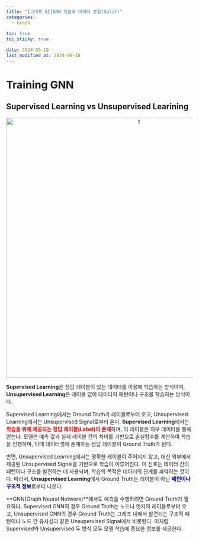 ```yaml
---
title: "[그래프 AI]GNN 학습과 데이터 분할(Split)"
categories: 
  - Graph
  
toc: true
toc_sticky: true

date: 2024-09-18
last_modified_at: 2024-09-18
---
```


# Training GNN

## Supervised Learning vs Unsupervised Learining
<p align="center">
<img width="700" alt="1" src="https://github.com/user-attachments/assets/77f424e2-3c49-4e56-8f92-369cefa7bca4">
</p>

**Supervised Learning**은 정답 레이블이 있는 데이터를 이용해 학습하는 방식이며, **Unsupervised Learning**은 레이블 없이 데이터의 패턴이나 구조를 학습하는 방식이다.

Supervised Learning에서는 Ground Truth가 레이블로부터 오고, Unsupervised Learning에서는 Unsupervised Signal로부터 온다. **Supervised Learning**에서는 <span style="color:red">**학습을 위해 제공되는 정답 레이블(Label)이 존재**</span>하며, 이 레이블은 외부 데이터를 통해 얻는다. 모델은 예측 값과 실제 레이블 간의 차이를 기반으로 손실함수를 계산하여 학습을 진행하며, 이때 데이터셋에 존재하는 정답 레이블이 Ground Truth가 된다.

반면, Unsupervised Learning에서는 명확한 레이블이 주어지지 않고, 대신 외부에서 제공된 Unsupervised Signal을 기반으로 학습이 이루어진다. 이 신호는 데이터 간의 패턴이나 구조를 발견하는 데 사용되며, 학습의 목적은 데이터의 관계를 파악하는 것이다. 따라서, **Unsupervised Learning**에서 Ground Truth는 레이블이 아닌 <span style="color:navy">**패턴이나 구조적 정보**</span>로부터 나온다.

**GNN(Graph Neural Network)**에서도 예측을 수행하려면 Ground Truth가 필요하다. Supervised GNN의 경우 Ground Truth는 노드나 엣지의 레이블로부터 오고, Unsupervised GNN의 경우 Ground Truth는 그래프 내에서 발견되는 구조적 패턴이나 노드 간 유사성과 같은 Unsupervised Signal에서 비롯된다. 이처럼 Supervised와 Unsupervised 두 방식 모두 모델 학습에 중요한 정보를 제공한다.

